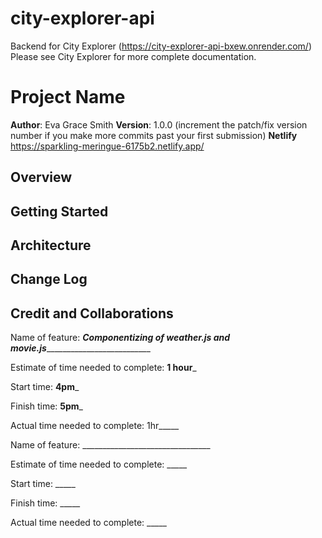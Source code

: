 # city-explorer-api
Backend for City Explorer
(https://city-explorer-api-bxew.onrender.com/)
Please see City Explorer for more complete documentation.




# Project Name

**Author**: Eva Grace Smith
**Version**: 1.0.0 (increment the patch/fix version number if you make more commits past your first submission)
**Netlify** https://sparkling-meringue-6175b2.netlify.app/

## Overview
<!-- Provide a high level overview of what this application is and why you are building it, beyond the fact that it's an assignment for this class. (i.e. What's your problem domain?) -->

## Getting Started
<!-- What are the steps that a user must take in order to build this app on their own machine and get it running? -->

## Architecture
<!-- Provide a detailed description of the application design. What technologies (languages, libraries, etc) you're using, and any other relevant design information. -->

## Change Log
<!-- Use this area to document the iterative changes made to your application as each feature is successfully implemented. Use time stamps. Here's an example:

01-01-2001 4:59pm - Application now has a fully-functional express server, with a GET route for the location resource. -->

## Credit and Collaborations
<!-- Give credit (and a link) to other people or resources that helped you build this application. -->


Name of feature: ___Componentizing of weather.js and movie.js_____________________________

Estimate of time needed to complete: __1 hour___

Start time: __4pm___

Finish time: __5pm___

Actual time needed to complete:  1hr_____

Name of feature: ________________________________

Estimate of time needed to complete: _____

Start time: _____

Finish time: _____

Actual time needed to complete: _____